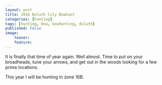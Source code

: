 ```yaml
---
layout: post
title: 2016 Duluth City Bowhunt
categories: [hunting]
tags: [hunting, bow, bowhunting, duluth]
published: False
image:
    teaser:
    feature:
---
```


It is finally that time of year again. Well almost. Time to put on your broadheads, tune your arrows, and get out in the woods looking for a few prime locations.

This year I will be hunting in zone 16B.
